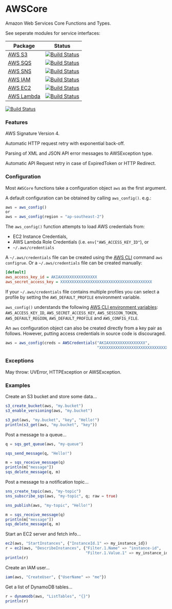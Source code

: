 # AWSCore

Amazon Web Services Core Functions and Types.

See seperate modules for service interfaces:

| Package | Status |
| --------| ------ |
| [AWS S3](http://github.com/samoconnor/AWSS3.jl) | [![Build Status](https://travis-ci.org/samoconnor/AWSS3.jl.svg)](https://travis-ci.org/samoconnor/AWSS3.jl) |
| [AWS SQS](http://github.com/samoconnor/AWSSQS.jl) | [![Build Status](https://travis-ci.org/samoconnor/AWSSQS.jl.svg)](https://travis-ci.org/samoconnor/AWSSQS.jl) |
| [AWS SNS](http://github.com/samoconnor/AWSSNS.jl) | [![Build Status](https://travis-ci.org/samoconnor/AWSSNS.jl.svg)](https://travis-ci.org/samoconnor/AWSSNS.jl) |
| [AWS IAM](http://github.com/samoconnor/AWSIAM.jl) | [![Build Status](https://travis-ci.org/samoconnor/AWSIAM.jl.svg)](https://travis-ci.org/samoconnor/AWSIAM.jl) |
| [AWS EC2](http://github.com/samoconnor/AWSEC2.jl) | [![Build Status](https://travis-ci.org/samoconnor/AWSEC2.jl.svg)](https://travis-ci.org/samoconnor/AWSEC2.jl) |
| [AWS Lambda](http://github.com/samoconnor/AWSLambda.jl) | [![Build Status](https://travis-ci.org/samoconnor/AWSLambda.jl.svg)](https://travis-ci.org/samoconnor/AWSLambda.jl) |

[![Build Status](https://travis-ci.org/samoconnor/AWSCore.jl.svg)](https://travis-ci.org/samoconnor/AWSCore.jl)

### Features

AWS Signature Version 4.

Automatic HTTP request retry with exponential back-off.

Parsing of XML and JSON API error messages to AWSException type.

Automatic API Request retry in case of ExpiredToken or HTTP Redirect.



### Configuration

Most `AWSCore` functions take a configuration object `aws` as the first argument.

A default configuration can be obtained by calling `aws_config()`. e.g.:

```julia
aws = aws_config()
or
aws = aws_config(region = "ap-southeast-2")
```

The `aws_config()` function attempts to load AWS credentials from:

 - EC2 Instance Credentials,
 - AWS Lambda Role Credentials (i.e. `env["AWS_ACCESS_KEY_ID"`), or
 - `~/.aws/credentials`

A `~/.aws/credentials` file can be created using the
[AWS CLI](https://aws.amazon.com/cli/) command `aws configrue`.
Or a `~/.aws/credentials` file can be created manually:

```ini
[default]
aws_access_key_id = AKIAXXXXXXXXXXXXXXXX
aws_secret_access_key = XXXXXXXXXXXXXXXXXXXXXXXXXXXXXXXXXXXXXXXX
```

If your `~/.aws/credentials` file contains multiple profiles you can
select a profile by setting the `AWS_DEFAULT_PROFILE` environment variable.

`aws_config()` understands the following [AWS CLI environment
variables](http://docs.aws.amazon.com/cli/latest/userguide/cli-chap-getting-started.html#cli-environment):
`AWS_ACCESS_KEY_ID`, `AWS_SECRET_ACCESS_KEY`, `AWS_SESSION_TOKEN`,
`AWS_DEFAULT_REGION`, `AWS_DEFAULT_PROFILE` and `AWS_CONFIG_FILE`.


An `aws` configuration object can also be created directly from a key pair
as follows. However, putting access credentials in source code is discouraged.

```julia
aws = aws_config(creds = AWSCredentials("AKIAXXXXXXXXXXXXXXXX",
                                        "XXXXXXXXXXXXXXXXXXXXXXXXXXXXXXXXXXX"))
```


### Exceptions

May throw: UVError, HTTPException or AWSException.


### Examples


Create an S3 bucket and store some data...

```julia
s3_create_bucket(aws, "my.bucket")
s3_enable_versioning(aws, "my.bucket")

s3_put(aws, "my.bucket", "key", "Hello!")
println(s3_get(aws, "my.bucket", "key"))
```


Post a message to a queue...

```julia
q = sqs_get_queue(aws, "my-queue")

sqs_send_message(q, "Hello!")

m = sqs_receive_message(q)
println(m["message"])
sqs_delete_message(q, m)
```


Post a message to a notification topic...

```julia
sns_create_topic(aws, "my-topic")
sns_subscribe_sqs(aws, "my-topic", q; raw = true)

sns_publish(aws, "my-topic", "Hello!")

m = sqs_receive_message(q)
println(m["message"])
sqs_delete_message(q, m)

```


Start an EC2 server and fetch info...

```julia
ec2(aws, "StartInstances", {"InstanceId.1" => my_instance_id})
r = ec2(aws, "DescribeInstances", {"Filter.1.Name" => "instance-id",
                                   "Filter.1.Value.1" => my_instance_id})
println(r)
```


Create an IAM user...

```julia
iam(aws, "CreateUser", {"UserName" => "me"})
```


Get a list of DynamoDB tables...

```julia
r = dynamodb(aws, "ListTables", "{}")
println(r)
```
